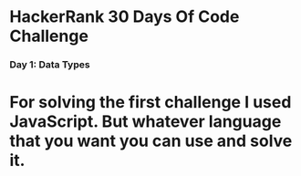 # HackerRank 30 Days Of Code Challenge


### Day 1: Data Types
# For solving the first challenge I used JavaScript. But whatever language that you want you can use and solve it.  